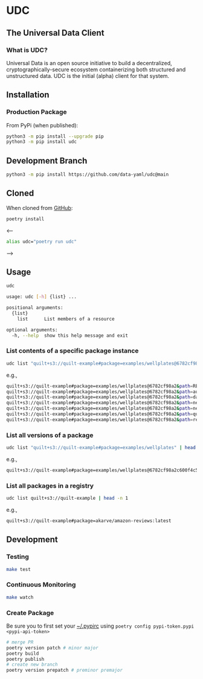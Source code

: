# UDC

## The Universal Data Client

### What is UDC?

Universal Data is an open source initiative to build a decentralized, cryptographically-secure ecosystem containerizing both structured and unstructured data.
UDC is the initial (alpha) client for that system.

## Installation

### Production Package

From PyPi (when published):

<!--pytest.mark.skip-->
```bash
python3 -m pip install --upgrade pip
python3 -m pip install udc
```

## Development Branch

<!--pytest.mark.skip-->
```bash
python3 -m pip install https://github.com/data-yaml/udc@main
```

## Cloned

When cloned from [GitHub](https://github.com/data-yaml/udc):

```bash
poetry install
```

<--

```bash
alias udc="poetry run udc"
```
-->

## Usage

```bash
udc
```

<!--pytest-codeblocks:expected-output-->
```bash
usage: udc [-h] {list} ...

positional arguments:
  {list}
    list      List members of a resource

optional arguments:
  -h, --help  show this help message and exit
```

### List contents of a specific package instance

```bash
udc list "quilt+s3://quilt-example#package=examples/wellplates@6782cf98a2"
```

e.g.,
<!--pytest-codeblocks:expected-output-->
```bash
quilt+s3://quilt-example#package=examples/wellplates@6782cf98a2&path=README.md
quilt+s3://quilt-example#package=examples/wellplates@6782cf98a2&path=autoplate_H1N1.csv
quilt+s3://quilt-example#package=examples/wellplates@6782cf98a2&path=data_products.ipynb
quilt+s3://quilt-example#package=examples/wellplates@6782cf98a2&path=neutralisation-altair.json
quilt+s3://quilt-example#package=examples/wellplates@6782cf98a2&path=neutralisation.json
quilt+s3://quilt-example#package=examples/wellplates@6782cf98a2&path=quilt_summarize.json
quilt+s3://quilt-example#package=examples/wellplates@6782cf98a2&path=render.html
```

### List all versions of a package

```bash
udc list "quilt+s3://quilt-example#package=examples/wellplates" | head -n 1
```

e.g.,
<!--pytest-codeblocks:expected-output-->
```bash
quilt+s3://quilt-example#package=examples/wellplates@6782cf98a2c600f4c519efd5de868d5ef1e05ac92fcb0fa56044bb8c925c5f02
```

### List all packages in a registry

```bash
udc list quilt+s3://quilt-example | head -n 1
```

e.g.,
<!--pytest-codeblocks:expected-output-->
```bash
quilt+s3://quilt-example#package=akarve/amazon-reviews:latest
```

## Development

### Testing

<!--pytest.mark.skip-->
```bash
make test
```

### Continuous Monitoring

<!--pytest.mark.skip-->
```bash
make watch
```

### Create Package

Be sure you to first set your [~/.pypirc](https://pypi.org/manage/account/) using `poetry config pypi-token.pypi <pypi-api-token>`

<!--pytest.mark.skip-->
```bash
# merge PR
poetry version patch # minor major
poetry build
poetry publish
# create new branch
poetry version prepatch # preminor premajor
```
